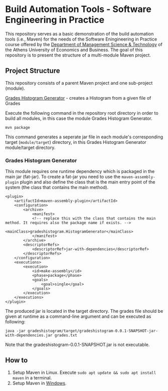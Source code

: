 # Build Automation Tools - Software Engineering in Practice

This repository serves as a basic demonstration of the build automation tools (i.e., Maven) for the needs of the Software Eningineering in Practice course offered by the [Department of Management Science & Technology](https://www.dept.aueb.gr/el/dmst) of the Athens University of Economics and Business.
The goal of this repository is to present the structure of a multi-module Maven project.

## Project Structure

This repository consists of a parent Maven project and one sub-project (module).

[Grades Histogram Generator](https://github.com/mariaspastef/Software-Engineering-in-Practice/tree/development/gradeshistogram) - creates a Histogram from a given file of Grades

Execute the following command in the repository root directory in order to build all modules, in this case the module Grades Histogram Generator.

```no-highlight
mvn package
```

This command generates a seperate jar file in each module's corresponding target (`module/target`) directory, in this Grades Histogram Generator module/target directory.

### Grades Histogram Generator

This module requires one runtime dependency which is packaged in the main jar (fat-jar). To create a fat-jar you need to use the `maven-assembly-plugin` plugin and also define the class that is the main entry point of the system (the class that contains the main method).

```no-highlight
<plugin>
	<artifactId>maven-assembly-plugin</artifactId>
	<configuration>
		<archive>
			<manifest>
			<!-- replace this with the class that contains the main method. It requires also the package name if exists. -->
				<mainClass>gradeshistogram.HistogramGenerator</mainClass> 
			</manifest>
		</archive>
		<descriptorRefs>
			<descriptorRef>jar-with-dependencies</descriptorRef>
		</descriptorRefs>
	</configuration>
	<executions>
		<execution>
			<id>make-assembly</id>
			<phase>package</phase>
			<goals>
				<goal>single</goal>
			</goals>
		</execution>
	</executions>
</plugin>
```

The produced jar is located in the target directory. The grades file should be given at runtime as a command-line argument and can be executed as following:

```no-highlight
java -jar gradeshistogram/target/gradeshistogram-0.0.1-SNAPSHOT-jar-with-dependencies.jar grades.txt
```

Note that the gradeshistogram-0.0.1-SNAPSHOT.jar is not executable.

## How to

1. Setup Maven in Linux. Execute `sudo apt update && sudo apt install maven` in a terminal.
2. Setup Maven in [Windows](https://mkyong.com/maven/how-to-install-maven-in-windows/).